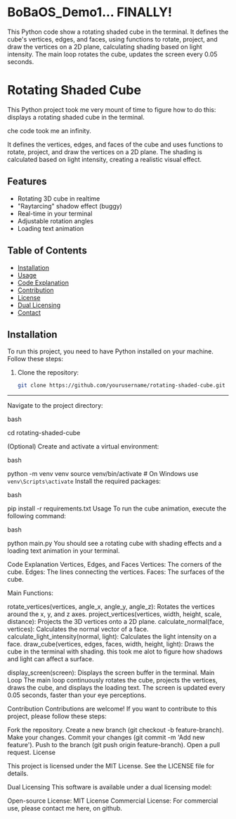 
# BoBaOS_Demo1... FINALLY!
This Python code show a rotating shaded cube in the terminal. It defines the cube's vertices, edges, and faces, using functions to rotate, project, and draw the vertices on a 2D plane, calculating shading based on light intensity. The main loop rotates the cube, updates the screen every 0.05 seconds. 


# Rotating Shaded Cube

This Python project took me very mount of time to figure how to do this:
displays a rotating shaded cube in the terminal. 


che code took me an infinity.

It defines the vertices, edges, and faces of the cube and uses functions to rotate,
project, and draw the vertices on a 2D plane. The shading is calculated based on light intensity, creating a realistic visual effect.

## Features

- Rotating 3D cube in realtime
- "Raytarcing" shadow effect (buggy)
- Real-time in your terminal
- Adjustable rotation angles
- Loading text animation

## Table of Contents

- [Installation](#installation)
- [Usage](#usage)
- [Code Explanation](#code-explanation)
- [Contribution](#contribution)
- [License](#license)
- [Dual Licensing](#dual-licensing)
- [Contact](#contact)

## Installation

To run this project, you need to have Python installed on your machine. Follow these steps:

1. Clone the repository:
   ```bash
   git clone https://github.com/yourusername/rotating-shaded-cube.git

-------
Navigate to the project directory:

bash

cd rotating-shaded-cube


(Optional) Create and activate a virtual environment:

bash

python -m venv venv
source venv/bin/activate  # On Windows use `venv\Scripts\activate`
Install the required packages:

bash

pip install -r requirements.txt
Usage
To run the cube animation, execute the following command:

bash

python main.py
You should see a rotating cube with shading effects and a loading text animation in your terminal.

Code Explanation
Vertices, Edges, and Faces
Vertices: The corners of the cube.
Edges: The lines connecting the vertices.
Faces: The surfaces of the cube.

Main Functions:

rotate_vertices(vertices, angle_x, angle_y, angle_z): Rotates the vertices around the x, y, and z axes.
project_vertices(vertices, width, height, scale, distance): Projects the 3D vertices onto a 2D plane.
calculate_normal(face, vertices): Calculates the normal vector of a face.
calculate_light_intensity(normal, light): Calculates the light intensity on a face.
draw_cube(vertices, edges, faces, width, height, light): Draws the cube in the terminal with shading.
this took me alot to figure how shadows and light can affect a surface.

display_screen(screen): Displays the screen buffer in the terminal.
Main Loop
The main loop continuously rotates the cube, projects the vertices, draws the cube, and displays the loading text. The screen is updated every 0.05 seconds, faster than your eye perceptions.

Contribution
Contributions are welcome! If you want to contribute to this project, please follow these steps:

Fork the repository.
Create a new branch (git checkout -b feature-branch).
Make your changes.
Commit your changes (git commit -m 'Add new feature').
Push to the branch (git push origin feature-branch).
Open a pull request.
License

This project is licensed under the MIT License. See the LICENSE file for details.

Dual Licensing
This software is available under a dual licensing model:

Open-source License: MIT License
Commercial License: For commercial use, please contact me here, on github.


